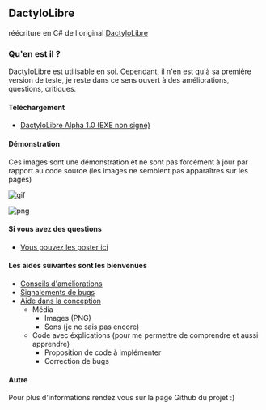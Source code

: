 ## DactyloLibre
réécriture en C# de l'original [DactyloLibre](https://github.com/spoutnik911/DactyloLibre)

### Qu'en est il ?
DactyloLibre est utilisable en soi. Cependant, il n'en est qu'à sa première version de teste, je reste dans ce sens ouvert à des améliorations, questions, critiques.

#### Téléchargement
- [DactyloLibre Alpha 1.0 (EXE non signé) ](https://github.com/spoutnik911/DactyloLibre-CsharpVersion/releases/download/1.0/DactyloLibre.exe)

#### Démonstration
Ces images sont une démonstration et ne sont pas forcément à jour par rapport au code source (les images ne semblent pas apparaîtres sur les pages)

![gif](https://github.com/spoutnik911/DactyloLibre-CsharpVersion/tree/master/demo/demo.gif)

![png](https://github.com/spoutnik911/DactyloLibre-CsharpVersion/tree/master/demo/demo.png)

#### Si vous avez des questions
- [Vous pouvez les poster ici](https://github.com/spoutnik911/DactyloLibre-CsharpVersion/labels/question)

#### Les aides suivantes sont les bienvenues
* [Conseils d'améliorations](https://github.com/spoutnik911/DactyloLibre-CsharpVersion/issues/new/choose)
* [Signalements de bugs](https://github.com/spoutnik911/DactyloLibre-CsharpVersion/labels/bug)
* [Aide dans la conception](https://github.com/spoutnik911/DactyloLibre-CsharpVersion/pulls)
  * Média
    * Images (PNG)
    * Sons (je ne sais pas encore)
  * Code avec éxplications (pour me permettre de comprendre et aussi apprendre)
    * Proposition de code à implémenter
    * Correction de bugs

#### Autre
Pour plus d'informations rendez vous sur la page Github du projet :)

